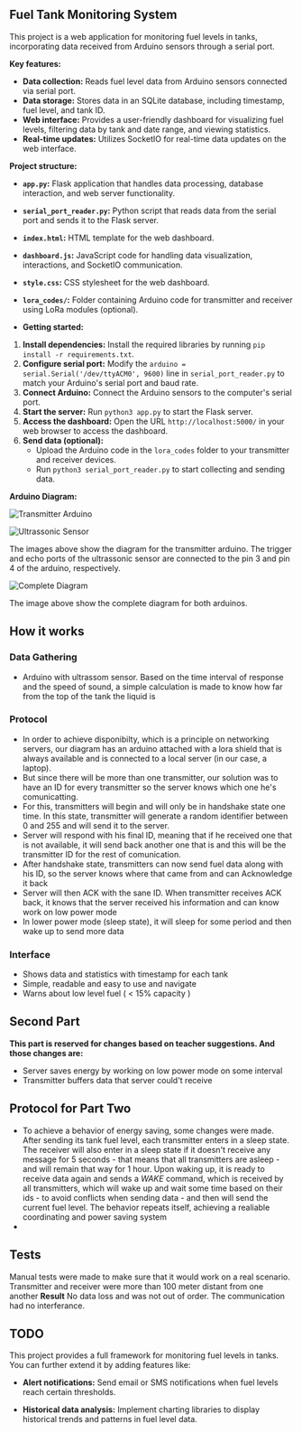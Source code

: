## Fuel Tank Monitoring System

This project is a web application for monitoring fuel levels in tanks, incorporating data received from Arduino sensors through a serial port.

**Key features:**

* **Data collection:** Reads fuel level data from Arduino sensors connected via serial port.
* **Data storage:** Stores data in an SQLite database, including timestamp, fuel level, and tank ID.
* **Web interface:** Provides a user-friendly dashboard for visualizing fuel levels, filtering data by tank and date range, and viewing statistics.
* **Real-time updates:** Utilizes SocketIO for real-time data updates on the web interface.

**Project structure:**

* **`app.py`:** Flask application that handles data processing, database interaction, and web server functionality.
* **`serial_port_reader.py`:** Python script that reads data from the serial port and sends it to the Flask server.
* **`index.html`:** HTML template for the web dashboard.
* **`dashboard.js`:** JavaScript code for handling data visualization, interactions, and SocketIO communication.
* **`style.css`:** CSS stylesheet for the web dashboard.
* **`lora_codes/`:** Folder containing Arduino code for transmitter and receiver using LoRa modules (optional).

* **Getting started:**

1. **Install dependencies:** Install the required libraries by running `pip install -r requirements.txt`.
2. **Configure serial port:** Modify the `arduino = serial.Serial('/dev/ttyACM0', 9600)` line in `serial_port_reader.py` to match your Arduino's serial port and baud rate.
3. **Connect Arduino:** Connect the Arduino sensors to the computer's serial port.
4. **Start the server:** Run `python3 app.py` to start the Flask server.
5. **Access the dashboard:** Open the URL `http://localhost:5000/` in your web browser to access the dashboard.
6. **Send data (optional):**
    * Upload the Arduino code in the `lora_codes` folder to your transmitter and receiver devices.
    * Run `python3 serial_port_reader.py` to start collecting and sending data.

**Arduino Diagram:**

![Transmitter Arduino](images/1000187000.jpg)

![Ultrassonic Sensor](images/1000187002.jpg)

The images above show the diagram for the transmitter arduino. The trigger and echo ports of the ultrassonic sensor are connected to the pin 3 and pin 4 of the arduino, respectively.

![Complete Diagram](images/1000187004.jpg)

The image above show the complete diagram for both arduinos.

## How it works
### Data Gathering
- Arduino with ultrassom sensor. Based on the time interval of response and the speed of sound, a simple calculation is made to know how far from the top of the tank the liquid is
### Protocol
- In order to achieve disponibilty, which is a principle on networking servers, our diagram has an arduino attached with a lora shield that is always available and is connected to a local server (in our case, a laptop).
- But since there will be more than one transmitter, our solution was to have an ID for every transmitter so the server knows which one he's comunicatting.
- For this, transmitters will begin and will only be in handshake state one time. In this state, transmitter will generate a random identifier between 0 and 255 and will send it to the server.
- Server will respond with his final ID, meaning that if he received one that is not available, it will send back another one that is and this will be the transmitter ID for the rest of comunication.
- After handshake state, transmitters can now send fuel data along with his ID, so the server knows where that came from and can Acknowledge it back
- Server will then ACK with the sane ID. When transmitter receives ACK back, it knows that the server received his information and can know work on low power mode
- In lower power mode (sleep state), it will sleep for some period and then wake up to send more data
### Interface
- Shows data and statistics with timestamp for each tank
- Simple, readable and easy to use and navigate
- Warns about low level fuel ( < 15% capacity ) 
## Second Part
**This part is reserved for changes based on teacher suggestions. And those changes are:**
- Server saves energy by working on low power mode on some interval
- Transmitter buffers data that server could't receive

## Protocol for Part Two
- To achieve a behavior of energy saving, some changes were made. After sending its tank fuel level, each transmitter enters in a sleep state. The receiver will also enter in a sleep state if it doesn't receive any message for 5 seconds - that means that all transmitters are asleep - and will remain that way for 1 hour. Upon waking up, it is ready to receive data again and sends a _WAKE_ command, which is received by all transmitters, which will wake up and wait some time based on their ids - to avoid conflicts when sending data - and then will send the current fuel level. The behavior repeats itself, achieving a realiable coordinating and power saving system
- 
## Tests
Manual tests were made to make sure that it would work on a real scenario.
Transmitter and receiver were more than 100 meter distant from one another
**Result** No data loss and was not out of order. The communication had no interferance.

## TODO
This project provides a full framework for monitoring fuel levels in tanks. You can further extend it by adding features like:

* **Alert notifications:** Send email or SMS notifications when fuel levels reach certain thresholds.

* **Historical data analysis:** Implement charting libraries to display historical trends and patterns in fuel level data.
